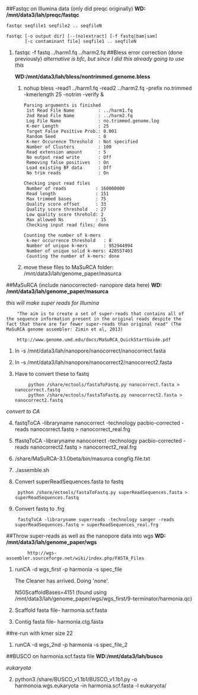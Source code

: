 ##Fastqc on Illumina data (only did preqc originally)
**WD: /mnt/data3/lah/preqc/fastqc**

	fastqc seqfile1 seqfile2 .. seqfileN

    fastqc [-o output dir] [--(no)extract] [-f fastq|bam|sam] 
           [-c contaminant file] seqfile1 .. seqfileN
1. fastqc -f fastq ../harm1.fq ../harm2.fq 
##Bless error correction (done previously) 
	*alternative is bfc, but since I did this already going to use this*
	
	**WD:/mnt/data3/lah/bless/nontrimmed.genome.bless**
	
	1.  nohup bless -read1 ../harm1.fq -read2 ../harm2.fq -prefix no.trimmed -kmerlength 25 -notrim -verify &
		
		
			Parsing arguments is finished
    		 1st Read File Name         : ../harm1.fq
   	  		 2nd Read File Name         : ../harm2.fq
    		 Log File Name              : no.trimmed.genome.log
   			 K-mer Length               : 25
     		 Target False Positive Prob.: 0.001
     		 Random Seed                : 0
    		 K-mer Occurence Threshold  : Not specified
    		 Number of Clusters         : 100
    		 Read extension amount      : 5
    		 No output read write       : Off
    		 Removing false positives   : On
    		 Load existing BF data      : Off
    		 No trim reads              : On

			Checking input read files
    		 Number of reads           : 160000000
    		 Read length               : 151
     		 Max trimmed bases         : 75
   	 		 Quality score offset      : 33
   	 		 Quality score threshold   : 27
     		 Low quality score threhold: 2
     		 Max allowed Ns            : 15
   	 		 Checking input read files: done

			Counting the number of k-mers
    		 k-mer occurrence threshold   : 8
    		 Number of unique k-mers      : 952944994
    		 Number of unique solid k-mers: 420557403
    		 Counting the number of k-mers: done

	2. move these files to MaSuRCA folder: /mnt/data3/lah/genome_paper/masurca
		
##MaSuRCA (include nanocorrected- nanopore data here)
**WD: /mnt/data3/lah/genome_paper/masurca**

*this will make super reads for Illumina*

		"The aim is to create a set of super-reads that contains all of the sequence information present in the original reads despite the fact that there are far fewer super-reads than original read" (The MaSuRCA genome assembler: Zimin et al, 2013)
		
		http://www.genome.umd.edu/docs/MaSuRCA_QuickStartGuide.pdf
		
1. ln -s /mnt/data3/lah/nanopore/nanocorrect/nanocorrect.fasta
2. ln -s /mnt/data3/lah/nanopore/nanocorrect2/nanocorrect2.fasta
3. Have to convert these to fastq

			python /share/ectools/fastaToFastq.py nanocorrect.fasta > nanocorrect.fastq
			python /share/ectools/fastaToFastq.py nanocorrect2.fasta > nanocorrect2.fastq

*convert to CA*
			
4. fastqToCA -libraryname nanocorrect -technology pacbio-corrected -reads nanocorrect.fastq > nanocorrect_real.frg
5. ffastqToCA -libraryname nanocorrect -technology pacbio-corrected -reads nanocorrect2.fastq > nanocorrect2_real.frg	
6. /share/MaSuRCA-3.1.0beta/bin/masurca congfig.file.txt
7. ./assemble.sh
8. Convert superReadSequences.fasta to fastq

		python /share/ectools/fastaToFastq.py superReadSequences.fasta > superReadSequences.fastq
9. Convert fastq to .frg
	 	
	 	fastqToCA -libraryname superreads -technology sanger -reads superReadSequences.fastq > superReadSequences_real.frg

##Throw super-reads as well as the nanopore data into wgs
**WD: /mnt/data3/lah/genome_paper/wgs**

			http://wgs-assembler.sourceforge.net/wiki/index.php/FASTA_Files
			
			
1. runCA -d wgs_first -p harmonia -s spec_file

	The Cleaner has arrived.  Doing 'none'.
	
	N50ScaffoldBases=4151 (found using /mnt/data3/lah/genome_paper/wgs/wgs_first/9-terminator/harmonia.qc)
2. Scaffold fasta file- harmonia.scf.fasta
3. Contig fasta file- harmonia.ctg.fasta

##re-run with kmer size 22
1. runCA -d wgs_2nd -p harmonia -s spec_file_2


##BUSCO on harmonia.scf.fasta file
**WD:/mnt/data3/lah/busco**

*eukaryota*

2. python3 /share/BUSCO_v1.1b1/BUSCO_v1.1b1.py -o harmonoia.wgs.eukaryota -in harmonia.scf.fasta -l eukaryota/